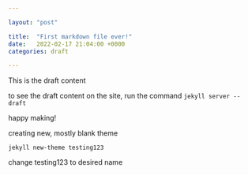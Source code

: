 ```yaml
---

layout: "post"

title:  "First markdown file ever!"
date:   2022-02-17 21:04:00 +0000
categories: draft

---
```


This is the draft content

to see the draft content on the site, run the command
`jekyll server --draft`

happy making!

creating new, mostly blank theme

`jekyll new-theme testing123`

change testing123 to desired name
